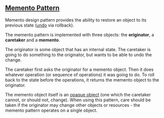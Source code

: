 [Memento Pattern](https://en.wikipedia.org/wiki/Memento_pattern)
-----------------

Memento design pattern provides the ability to restore an object to its previous state ([undo](https://en.wikipedia.org/wiki/Undo) via rollback).

The memento pattern is implemented with three objects: the **originator**, a **caretaker** and a **memento**. 

The originator is some object that has an internal state. The caretaker is going to do something to the originator, but wants to be able to undo the change. 

The caretaker first asks the originator for a memento object. Then it does whatever operation (or sequence of operations) it was going to do. To roll back to the state before the operations, it returns the memento object to the originator. 

The memento object itself is an [opaque object](https://en.wikipedia.org/wiki/Opaque_data_type) (one which the caretaker cannot, or should not, change). When using this pattern, care should be taken if the originator may change other objects or resources - the memento pattern operates on a single object.
